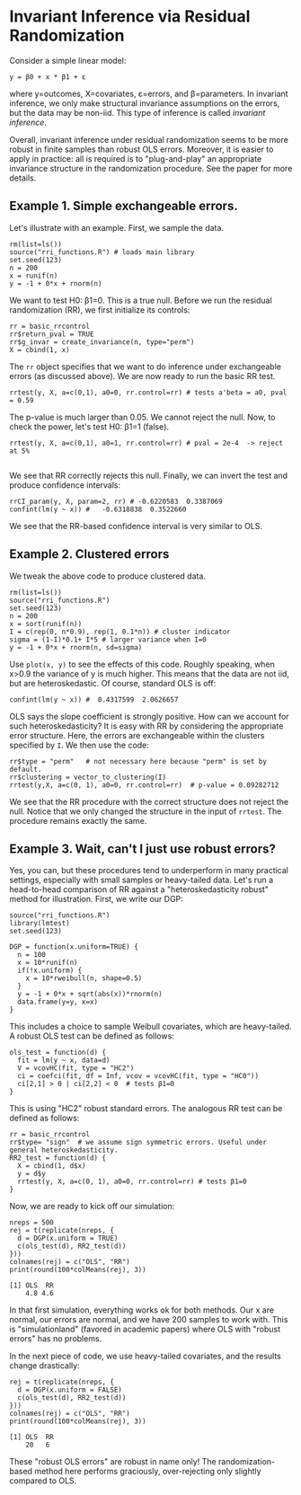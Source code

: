 # Invariant Inference via Residual Randomization

Consider a simple linear model:
```
y = β0 + x * β1 + ε
```
where y=outcomes, Χ=covariates, ε=errors, and β=parameters.
In invariant inference, we only make structural invariance assumptions on the errors, but the data may be non-iid.
This type of inference is called *invariant inference*. 

Overall, invariant inference under residual randomization seems to be more robust in finite samples than robust OLS errors. Moreover, it is easier to apply in practice: all is required is to "plug-and-play" an appropriate invariance structure in the randomization procedure. See the paper for more details.

## Example 1. Simple exchangeable errors.
Let's illustrate with an example. First, we sample the data.
```
rm(list=ls())
source("rri_functions.R") # loads main library
set.seed(123)
n = 200
x = runif(n)
y = -1 + 0*x + rnorm(n)
```
We want to test H0: β1=0. This is a true null.
Before we run the residual randomization (RR), we first initialize its controls:
```
rr = basic_rrcontrol
rr$return_pval = TRUE
rr$g_invar = create_invariance(n, type="perm")
X = cbind(1, x)
```
The `rr` object specifies that we want to do inference under exchangeable errors (as discussed above).
We are now ready to run the basic RR test.
```
rrtest(y, X, a=c(0,1), a0=0, rr.control=rr) # tests a'beta = a0, pval = 0.59
```
The p-value is much larger than 0.05. We cannot reject the null.
Now, to check the power, let's test H0: β1=1 (false).
```
rrtest(y, X, a=c(0,1), a0=1, rr.control=rr) # pval = 2e-4  -> reject at 5%
 
```
We see that RR correctly rejects this null.
Finally, we can invert the test and produce confidence intervals:
```
rrCI_param(y, X, param=2, rr) # -0.6220583  0.3387069
confint(lm(y ~ x)) #   -0.6318838  0.3522660
```
We see that the RR-based confidence interval is very similar to OLS.

## Example 2. Clustered errors
We tweak the above code to produce clustered data.
```
rm(list=ls())
source("rri_functions.R")
set.seed(123)
n = 200
x = sort(runif(n))
I = c(rep(0, n*0.9), rep(1, 0.1*n)) # cluster indicator
sigma = (1-I)*0.1+ I*5 # larger variance when I=0
y = -1 + 0*x + rnorm(n, sd=sigma)
```
Use `plot(x, y)` to see the effects of this code. Roughly speaking, when x>0.9 the variance of y is much higher. This means that the data are not iid, but are heteroskedastic. Of course, standard OLS is off:
```
confint(lm(y ~ x)) #  0.4317599  2.0626657
```
OLS says the slope coefficient is strongly positive.
How can we account for such heteroskedasticity? It is easy with RR by considering the appropriate error structure. 
Here, the errors are exchangeable within the clusters specified by `I`. We then use the code:
```
rr$type = "perm"   # not necessary here because "perm" is set by default.
rr$clustering = vector_to_clustering(I)
rrtest(y,X, a=c(0, 1), a0=0, rr.control=rr)  # p-value = 0.09282712
```
We see that the RR procedure with the correct structure does not reject the null. 
Notice that we only changed the structure in the input of `rrtest`. The procedure remains exactly the same.

## Example 3. Wait, can't I just use robust errors?
Yes, you can, but these procedures tend to underperform in many practical settings, especially with small samples or heavy-tailed data.
Let's run a head-to-head comparison of RR against a "heteroskedasticity robust" method for illustration.
First, we write our DGP:
```rm(list=ls())
source("rri_functions.R")
library(lmtest)
set.seed(123)

DGP = function(x.uniform=TRUE) {
  n = 100
  x = 10*runif(n)
  if(!x.uniform) {
    x = 10*rweibull(n, shape=0.5)
  }
  y = -1 + 0*x + sqrt(abs(x))*rnorm(n) 
  data.frame(y=y, x=x)
}
```
This includes a choice to sample Weibull covariates, which are heavy-tailed.
A robust OLS test can be defined as follows:
```
ols_test = function(d) {
  fit = lm(y ~ x, data=d)
  V = vcovHC(fit, type = "HC2")
  ci = coefci(fit, df = Inf, vcov = vcovHC(fit, type = "HC0"))
  ci[2,1] > 0 | ci[2,2] < 0  # tests β1=0
}
```
This is using "HC2" robust standard errors.
The analogous RR test can be defined as follows:
```
rr = basic_rrcontrol
rr$type= "sign"  # we assume sign symmetric errors. Useful under general heteroskedasticity.
RR2_test = function(d) {
  X = cbind(1, d$x)
  y = d$y
  rrtest(y, X, a=c(0, 1), a0=0, rr.control=rr) # tests β1=0
}
```
Now, we are ready to kick off our simulation:
```
nreps = 500
rej = t(replicate(nreps, {
  d = DGP(x.uniform = TRUE)
  c(ols_test(d), RR2_test(d))
}))
colnames(rej) = c("OLS", "RR")
print(round(100*colMeans(rej), 3))

[1] OLS  RR 
    4.8 4.6 
```
In that first simulation, everything works ok for both methods. Our x are normal, our errors are normal, and we have 200 samples to work with. 
This is "simulationland" (favored in academic papers) where OLS with "robust errors" has no problems. 

In the next piece of code, we use heavy-tailed covariates, and the results change drastically:
```
rej = t(replicate(nreps, {
  d = DGP(x.uniform = FALSE)
  c(ols_test(d), RR2_test(d))
}))
colnames(rej) = c("OLS", "RR")
print(round(100*colMeans(rej), 3))

[1] OLS  RR 
    20   6 
```
These "robust OLS errors" are robust in name only! The randomization-based method here performs graciously, over-rejecting only slightly compared to OLS.


